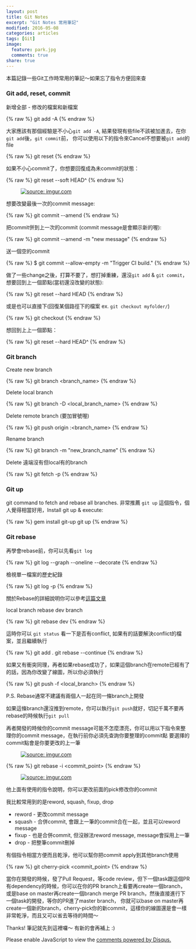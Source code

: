 ```yaml
---
layout: post
title: Git Notes
excerpt: "Git Notes 常用筆記"
modified: 2016-05-08
categories: articles
tags: [Git]
image:
  feature: park.jpg
  comments: true
share: true
---
```


本篇記錄一些Git工作時常用的筆記～如果忘了指令方便回來查

### Git add, reset, commit

新增全部 - 修改的檔案和新檔案

{% raw %}
    git add -A
{% endraw %}

大家應該有那個經驗是不小心`git add -A`, 結果發現有些file不該被加進去，在你`git add`後，`git commit`前，
你可以使用以下的指令來Cancel不想要被`git add`的file

{% raw %}
    git reset <file>
{% endraw %}

如果不小心commit了，你想要回復成為未commit的狀態：

{% raw %}
    git reset --soft HEAD^ 
{% endraw %}

<figure>
	<a href="http://imgur.com/2eEhU3d"><img src="http://i.imgur.com/2eEhU3d.png" title="source: imgur.com" /></a>
</figure>

想要改變最後一次的commit message:

{% raw %}
    git commit --amend
{% endraw %}

把commit併到上一次的commit (commit message是會顯示新的喔):

{% raw %}
    git commit --amend -m "new message"
{% endraw %}

送一個空的commit

{% raw %}
    $ git commit --allow-empty -m "Trigger CI build."
{% endraw %}

做了一些change之後，打算不要了，想打掉重練，還沒`git add` & `git commit`，想要回到上一個節點(當初還沒改變的狀態):

{% raw %}
    git reset --hard HEAD
{% endraw %}

或是也可以直接下(回復某個路徑下的檔案 ex. `git checkout myfolder/`)

{% raw %}
    git checkout <path>
{% endraw %}

想回到上上一個節點：

{% raw %}
    git reset --hard HEAD^
{% endraw %}

### Git branch

Create new branch

{% raw %}
    git branch <branch_name>
{% endraw %}

Delete local branch

{% raw %}
    git branch -D <local_branch_name>
{% endraw %}

Delete remote branch (要加冒號喔)

{% raw %}
    git push origin :<branch_name>
{% endraw %}

Rename branch

{% raw %}
    git branch -m "new_branch_name"
{% endraw %}

Delete 遠端沒有但local有的branch

{% raw %}
    git fetch -p
{% endraw %}

### Git up

git command to fetch and rebase all branches.
非常推薦 `git up` 這個指令，個人覺得相當好用，Install git up & execute:

{% raw %}
    gem install git-up
    git up
{% endraw %}

### Git rebase

再學會rebase前，你可以先看`git log`

{% raw %}
    git log --graph --oneline --decorate
{% endraw %}

檢視單一檔案的歷史紀錄

{% raw %}
    git log -p <file>
{% endraw %}

關於Rebase的詳細說明你可以參考[這篇文章](http://sdlong.logdown.com/posts/736902-sharing-organize-commit-in-git-rebase-to-techniques-and-concepts)

local branch rebase dev branch

{% raw %}
    git rebase dev
{% endraw %}

這時你可以 `git status` 看一下是否有conflict, 如果有的話要解決conflict的檔案，並且繼續執行

{% raw %}
    git add .
    git rebase --continue
{% endraw %}

如果又有衝突同理，再者如果rebase成功了，如果這個branch在remote已經有了的話，因為你改變了線圖，所以你必須執行

{% raw %}
    git push -f <local_branch>
{% endraw %}

P.S. Rebase通常不建議有兩個人一起在同一條branch上開發

如果這條branch還沒推到remote，你可以執行`git push`就好，切記千萬不要再rebase的時候執行`git pull`

再者開發的時候你的commit message可能不怎麼漂亮，你可以用以下指令來整理你的commit message，在執行前你必須先查詢你要整理的commit點
要選擇的commit點會是你要更改的上一筆

<figure>
	<a href="http://imgur.com/sFCE64k"><img src="http://i.imgur.com/sFCE64k.png" title="source: imgur.com" /></a>
</figure>

{% raw %}
    git rebase -i <commit_point>
{% endraw %}

<figure>
	<a href="http://imgur.com/YvvaWR0"><img src="http://i.imgur.com/YvvaWR0.png" title="source: imgur.com" /></a>
</figure>

他上面有使用的指令說明，你可以更改前面的pick修改你的commit

我比較常用到的是reword, squash, fixup, drop

* reword - 更改commit message
* squash - 合併commit, 會跟上一筆的commit合在一起，並且可以reword message
* fixup - 也是合併commit, 但沒辦法reword message, message會採用上一筆
* drop - 把整筆commit刪掉

有個指令相當方便而且乾淨，他可以幫你把commit apply到其他branch使用

{% raw %}
    git cherry-pick <commit_point>
{% endraw %}

當你在開發的時候，發了Pull Request，等code review，但下一個task跟這個PR有dependency的時候，你可以在你的PR branch上看要再create一個branch，
或是base on master再create一個branch merge PR branch，然後直接進行下一個task的開發，等你的PR進了master branch，
你就可以base on master再create一個新的branch，cherry-pick你的新commit，這樣你的線圖還是會一樣非常乾淨，而且又可以省去等待的時間～

Thanks! 筆記就先到這裡囉～ 有新的會再補上 :)

<div id="disqus_thread"></div>
<script>
    /**
     *  RECOMMENDED CONFIGURATION VARIABLES: EDIT AND UNCOMMENT THE SECTION BELOW TO INSERT DYNAMIC VALUES FROM YOUR PLATFORM OR CMS.
     *  LEARN WHY DEFINING THESE VARIABLES IS IMPORTANT: https://disqus.com/admin/universalcode/#configuration-variables
     */
    /*
    var disqus_config = function () {
        this.page.url = PAGE_URL;  // Replace PAGE_URL with your page's canonical URL variable
        this.page.identifier = PAGE_IDENTIFIER; // Replace PAGE_IDENTIFIER with your page's unique identifier variable
    };
    */
    (function() {  // REQUIRED CONFIGURATION VARIABLE: EDIT THE SHORTNAME BELOW
        var d = document, s = d.createElement('script');
        
        s.src = '//elainehuang.disqus.com/embed.js';  // IMPORTANT: Replace EXAMPLE with your forum shortname!
        
        s.setAttribute('data-timestamp', +new Date());
        (d.head || d.body).appendChild(s);
    })();
</script>
<noscript>Please enable JavaScript to view the <a href="https://disqus.com/?ref_noscript" rel="nofollow">comments powered by Disqus.</a></noscript>

<script>
  (function(i,s,o,g,r,a,m){i['GoogleAnalyticsObject']=r;i[r]=i[r]||function(){
  (i[r].q=i[r].q||[]).push(arguments)},i[r].l=1*new Date();a=s.createElement(o),
  m=s.getElementsByTagName(o)[0];a.async=1;a.src=g;m.parentNode.insertBefore(a,m)
  })(window,document,'script','https://www.google-analytics.com/analytics.js','ga');

  ga('create', 'UA-88441714-1', 'auto');
  ga('send', 'pageview');

</script>